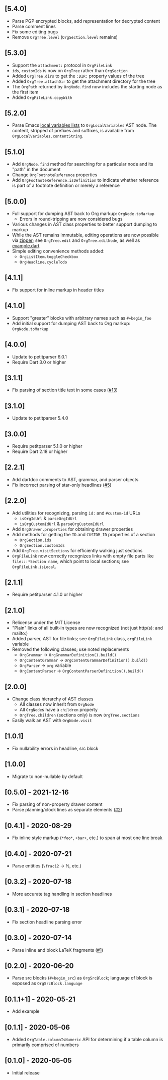 ## [5.4.0]
* Parse PGP encrypted blocks, add representation for decrypted content
* Parse comment lines
* Fix some editing bugs
* Remove `OrgTree.level` (`OrgSection.level` remains)

## [5.3.0]
* Support the `attachment:` protocol in `OrgFileLink`
* `ids`, `customIds` is now on `OrgTree` rather than `OrgSection`
* Added `OrgTree.dirs` to get the `:DIR:` property values of the tree
* Added `OrgTree.attachDir` to get the attachment directory for the tree
* The `OrgPath` returned by `OrgNode.find` now includes the starting node as the
  first item
* Added `OrgFileLink.copyWith`

## [5.2.0]
* Parse Emacs [local variables
  lists](https://www.gnu.org/software/emacs/manual/html_node/emacs/Specifying-File-Variables.html)
  to `OrgLocalVariables` AST node. The content, stripped of prefixes and
  suffixes, is available from `OrgLocalVariables.contentString`.

## [5.1.0]

* Add `OrgNode.find` method for searching for a particular node and its "path"
  in the document
* Change `OrgFootnoteReference` properties
* Add `OrgFootnoteReference.isDefinition` to indicate whether reference is part
  of a footnote definition or merely a reference

## [5.0.0]

* Full support for dumping AST back to Org markup: `OrgNode.toMarkup`
  * Errors in round-tripping are now considered bugs
* Various changes in AST class properties to better support dumping to markup
* While the AST remains immutable, editing operations are now possible via
  [zipper](https://en.wikipedia.org/wiki/Zipper_(data_structure)); see
  `OrgTree.edit` and `OrgTree.editNode`, as well as
  [example.dart](./example/example.dart)
* Simple editing convenience methods added:
  * `OrgListItem.toggleCheckbox`
  * `OrgHeadline.cycleTodo`

## [4.1.1]

* Fix support for inline markup in header titles

## [4.1.0]

* Support "greater" blocks with arbitrary names such as `#+begin_foo`
* Add initial support for dumping AST back to Org markup: `OrgNode.toMarkup`

## [4.0.0]

* Update to petitparser 6.0.1
* Require Dart 3.0 or higher

## [3.1.1]

* Fix parsing of section title text in some cases
  ([#13](https://github.com/amake/org_parser/issues/13))

## [3.1.0]

* Update to petitparser 5.4.0

## [3.0.0]

* Require petitparser 5.1.0 or higher
* Require Dart 2.18 or higher

## [2.2.1]

* Add dartdoc comments to AST, grammar, and parser objects
* Fix incorrect parsing of star-only headlines
  ([#5](https://github.com/amake/org_parser/issues/5))

## [2.2.0]

* Add utilities for recognizing, parsing `id:` and `#custom-id` URLs
  * `isOrgIdUrl` & `parseOrgIdUrl`
  * `isOrgCustomIdUrl` & `parseOrgCustomIdUrl`
* Add `OrgDrawer.properties` for obtaining drawer properties
* Add methods for getting the `ID` and `CUSTOM_ID` properties of a section
  * `OrgSection.ids`
  * `OrgSection.customIds`
* Add `OrgTree.visitSections` for efficiently walking just sections
* `OrgFileLink` now correctly recognizes links with empty file parts like
  `file:::*Section name`, which point to local sections; see
  `OrgFileLink.isLocal`.

## [2.1.1]
* Require petitparser 4.1.0 or higher

## [2.1.0]
* Relicense under the MIT License
* "Plain" links of all built-in types are now recognized (not just http(s): and
  mailto:)
* Added parser, AST for file links; see `OrgFileLink` class, `orgFileLink`
  variable
* Removed the following classes; use noted replacements
  * `OrgGrammar` → `OrgGrammarDefinition().build()`
  * `OrgContentGrammar` → `OrgContentGrammarDefinition().build()`
  * `OrgParser` → `org` variable
  * `OrgContentParser` → `OrgContentParserDefinition().build()`

## [2.0.0]

* Change class hierarchy of AST classes
  * All classes now inherit from `OrgNode`
  * All `OrgNode`s have a `children` property
  * `OrgTree.children` (sections only) is now `OrgTree.sections`
* Easily walk an AST with `OrgNode.visit`

## [1.0.1]

* Fix nullability errors in headline, src block

## [1.0.0]

* Migrate to non-nullable by default

## [0.5.0] - 2021-12-16

* Fix parsing of non-property drawer content
* Parse planning/clock lines as separate elements
  ([#2](https://github.com/amake/org_parser/issues/2))

## [0.4.1] - 2020-08-29

* Fix inline style markup (`*foo*`, `+bar+`, etc.) to span at most one line
  break

## [0.4.0] - 2020-07-21

* Parse entities (`\frac12` → ½, etc.)

## [0.3.2] - 2020-07-18

* More accurate tag handling in section headlines

## [0.3.1] - 2020-07-18

* Fix section headline parsing error

## [0.3.0] - 2020-07-14

* Parse inline and block LaTeX fragments
  ([#1](https://github.com/amake/org_parser/issues/1))

## [0.2.0] - 2020-06-20

* Parse src blocks (`#+begin_src`) as `OrgSrcBlock`; language of block is
  exposed as `OrgSrcBlock.language`

## [0.1.1+1] - 2020-05-21

* Add example

## [0.1.1] - 2020-05-06

* Added `OrgTable.columnIsNumeric` API for determining if a table column is
  primarily comprised of numbers

## [0.1.0] - 2020-05-05

* Initial release
